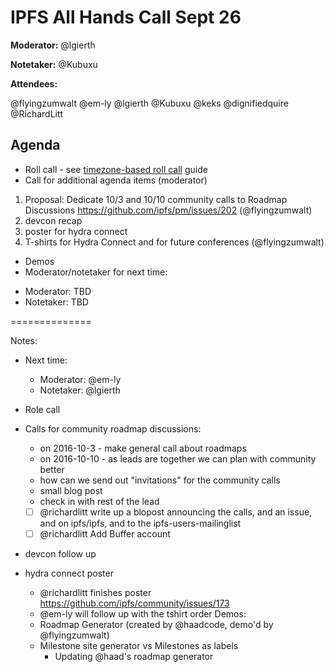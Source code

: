 # IPFS All Hands Call Sept 26

**Moderator:**  @lgierth

**Notetaker:**  @Kubuxu

**Attendees:** 

@flyingzumwalt
@em-ly
@lgierth
@Kubuxu
@keks
@dignifiedquire
@RichardLitt

## Agenda

<!-- Ensure notetaker is present before you begin -->

- Roll call - see [timezone-based roll call](../admin-guides/timezone-rollcall.md) guide
- Call for additional agenda items (moderator)


<!-- Add items here -->

1. Proposal: Dedicate 10/3 and 10/10 community calls to Roadmap Discussions https://github.com/ipfs/pm/issues/202 (@flyingzumwalt)
2. devcon recap
5. poster for hydra connect
6. T-shirts for Hydra Connect and for future conferences (@flyingzumwalt)

- Demos
- Moderator/notetaker for next time:
 * Moderator: TBD
 * Notetaker: TBD
 
 ==============
 
 Notes:
* Next time:
    - Moderator: @em-ly
    - Notetaker: @lgierth

* Role call
* Calls for community roadmap discussions:
    - on 2016-10-3 - make general call about roadmaps
    - on 2016-10-10 - as leads are together we can plan with community better
    - how can we send out "invitations" for the community calls
    - small blog post
     - check in with rest of the lead
    - [ ] @richardlitt write up a blopost announcing the calls, and an issue, and on ipfs/ipfs, and to the ipfs-users-mailinglist
    - [ ] @richardlitt Add Buffer account
* devcon follow up
* hydra connect poster
    - @richardlitt finishes poster https://github.com/ipfs/community/issues/173
    - @em-ly will follow up with the tshirt order
Demos:
    - Roadmap Generator (created by @haadcode, demo'd by @flyingzumwalt)
    - Milestone site generator vs Milestones as labels
        - Updating @haad's roadmap generator 
